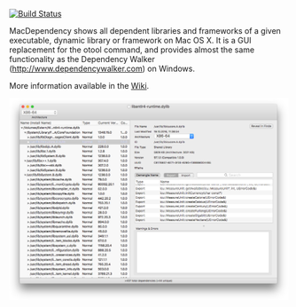 [![Build Status](https://travis-ci.org/kwin/macdependency.svg?branch=master)](https://travis-ci.org/kwin/macdependency)

MacDependency shows all dependent libraries and frameworks of a given executable, dynamic library or framework on Mac OS X. It is a GUI replacement for the otool command, and provides almost the same functionality as the Dependency Walker (http://www.dependencywalker.com) on Windows.

More information available in the [Wiki](../../wiki).

![Screenshot](images/macdependency.png)
